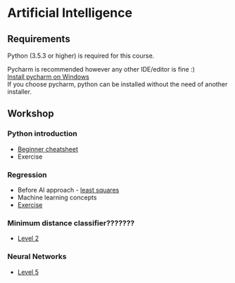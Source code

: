# Artificial Intelligence

## Requirements

Python (3.5.3 or higher) is required for this course. 

Pycharm is recommended however any other IDE/editor is fine :)  
[Install pycharm on Windows](https://www.jetbrains.com/pycharm/)  
If you choose pycharm, python can be installed without the need of another installer.
## Workshop

### Python introduction

* [Beginner cheatsheet](https://github.com/ehmatthes/pcc/releases/download/v1.0.0/beginners_python_cheat_sheet_pcc.pdf)
* Exercise

### Regression

* Before AI approach - [least squares](https://en.wikipedia.org/wiki/Least_squares)
* Machine learning concepts
* [Exercise](docs/LEVEL1.md)

### Minimum distance classifier???????

* [Level 2](docs/LEVEL2.md)

### Neural Networks

* [Level 5](docs/LEVEL5.md)
